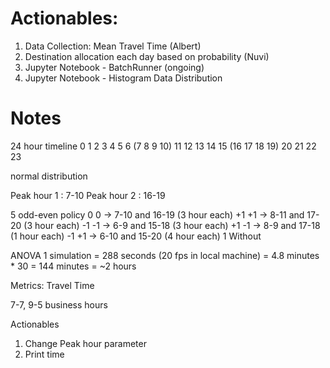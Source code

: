 # Actionables:
1. Data Collection: Mean Travel Time (Albert)
2. Destination allocation each day based on probability (Nuvi)
3. Jupyter Notebook - BatchRunner (ongoing)
4. Jupyter Notebook - Histogram Data Distribution

# Notes
24 hour timeline
0 1 2 3 4 5 6 (7 8 9 10) 11 12 13 14 15 (16 17 18 19) 20 21 22 23

normal distribution

Peak hour 1 : 7-10
Peak hour 2 : 16-19

5 odd-even policy
 0  0 -> 7-10 and 16-19 (3 hour each)
+1 +1 -> 8-11 and 17-20 (3 hour each)
-1 -1 -> 6-9 and 15-18 (3 hour each)
+1 -1 -> 8-9 and 17-18 (1 hour each)
-1 +1 -> 6-10 and 15-20 (4 hour each)
1 Without

ANOVA
1 simulation = 288 seconds (20 fps in local machine) = 4.8 minutes * 30 = 144 minutes = ~2 hours

Metrics: Travel Time

7-7, 9-5 business hours

Actionables
1. Change Peak hour parameter
2. Print time